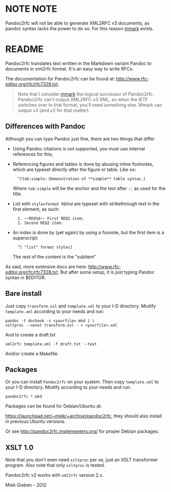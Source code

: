 # NOTE NOTE

Pandoc2rfc will not be able to generate XML2RFC v3 documents, as pandoc syntax
lacks the power to do so. For this reason [mmark](https://github.com/miekg/mmark)
exists.

# README

Pandoc2rfc translates text written in the Markdown variant Pandoc to documents
in xml2rfc format. It's an easy way to write RFCs.

The documentation for Pandoc2rfc can be found at:
<http://www.rfc-editor.org/rfc/rfc7328.txt>.

> Note that I consider [mmark](https://github.com/miekg/mmark) the logical successor of Pandoc2rfc.
> Pandoc2rfc can't output XML2RFC v3 XML, so when the IETF switches over to that format, you'll
> need something else. Mmark can output v3 (and v2 for that matter).

## Differences with Pandoc

Although you can type Pandoc just fine, there are two things that differ

* Using Pandoc citations is not supported, you must use internal references
  for this;
* Referencing figures and tables is done by abusing inline footnotes, which are
  typeset directly after the figure or table. Like so:

        ^[tab:simple::Demonstration of **simple** table syntax.]

  Where `tab:simple` will be the anchor and the text after `::` as used for the title.

* List with `style=format REG%d` are typeset with strikethrough text in the
  first element, as such:

        1. ~~REQ%d~~ First REQ1 item;
        2. Second REQ2 item.

* An index is done by (yet again) by using a foonote, but the first item is a superscript:

        ^[ ^list^ format styles]

  The rest of the content is the "subitem"

As said, more extensive docs are here:
<http://www.rfc-editor.org/rfc/rfc7328.txt>.
But after some setup, it is *just* typing Pandoc syntax in $EDITOR.

## Bare install

Just copy `transform.xsl` and `template.xml` to your I-D directory. Modify
`template.xml` according to your needs and run:

    pandoc -t docbook -s <yourfile>.mkd | \
    xsltproc --nonet transform.xsl - > <yourfile>.xml

And to create a draft.txt

    xml2rfc template.xml -f draft.txt --text

And/or create a Makefile.

## Packages

Or you can install `Pandoc2rfc` on your system. Then copy `template.xml`
to your I-D directory. Modify according to your needs and run:

    pandoc2rfc *.mkd

Packages can be found for Debian/Ubuntu at:

<https://launchpad.net/~miek/+archive/pandoc2rfc>, they should also install
in previous Ubuntu versions.

Or see <http://pandoc2rfc.implementers.org/> for proper Debian packages.

## XSLT 1.0

Note that you don't even need `xsltproc` per se, just an XSLT transformer
program. Also note that only `xsltproc` is tested.

Pandoc2rfc v2 works with `xml2rfc` version 2.x.

Miek Gieben - 2012
